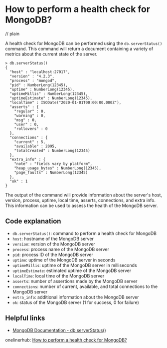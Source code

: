 # How to perform a health check for MongoDB?
// plain

A health check for MongoDB can be performed using the `db.serverStatus()` command. This command will return a document containing a variety of metrics about the current state of the server.

```
> db.serverStatus()
{
  "host" : "localhost:27017",
  "version" : "4.2.3",
  "process" : "mongod",
  "pid" : NumberLong(12345),
  "uptime" : NumberLong(12345),
  "uptimeMillis" : NumberLong(12345),
  "uptimeEstimate" : NumberLong(12345),
  "localTime" : ISODate("2020-01-01T00:00:00.000Z"),
  "asserts" : {
    "regular" : 0,
    "warning" : 0,
    "msg" : 0,
    "user" : 0,
    "rollovers" : 0
  },
  "connections" : {
    "current" : 5,
    "available" : 2095,
    "totalCreated" : NumberLong(12345)
  },
  "extra_info" : {
    "note" : "fields vary by platform",
    "heap_usage_bytes" : NumberLong(12345),
    "page_faults" : NumberLong(12345)
  },
  "ok" : 1
}
```

The output of the command will provide information about the server's host, version, process, uptime, local time, asserts, connections, and extra info. This information can be used to assess the health of the MongoDB server.

## Code explanation


- `db.serverStatus()`: command to perform a health check for MongoDB
- `host`: hostname of the MongoDB server
- `version`: version of the MongoDB server
- `process`: process name of the MongoDB server
- `pid`: process ID of the MongoDB server
- `uptime`: uptime of the MongoDB server in seconds
- `uptimeMillis`: uptime of the MongoDB server in milliseconds
- `uptimeEstimate`: estimated uptime of the MongoDB server
- `localTime`: local time of the MongoDB server
- `asserts`: number of assertions made by the MongoDB server
- `connections`: number of current, available, and total connections to the MongoDB server
- `extra_info`: additional information about the MongoDB server
- `ok`: status of the MongoDB server (1 for success, 0 for failure)

## Helpful links

- [MongoDB Documentation - db.serverStatus()](https://docs.mongodb.com/manual/reference/command/serverStatus/)

onelinerhub: [How to perform a health check for MongoDB?](https://onelinerhub.com/mongodb/how-to-perform-a-health-check-for-mongodb)